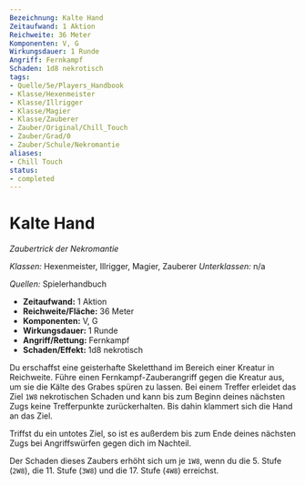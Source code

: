 ```yaml
---
Bezeichnung: Kalte Hand
Zeitaufwand: 1 Aktion
Reichweite: 36 Meter
Komponenten: V, G
Wirkungsdauer: 1 Runde
Angriff: Fernkampf
Schaden: 1d8 nekrotisch
tags:
- Quelle/5e/Players_Handbook
- Klasse/Hexenmeister
- Klasse/Illrigger
- Klasse/Magier
- Klasse/Zauberer
- Zauber/Original/Chill_Touch
- Zauber/Grad/0
- Zauber/Schule/Nekromantie
aliases:
- Chill Touch
status:
- completed
---
```

# Kalte Hand
_Zaubertrick der Nekromantie_

_Klassen:_ Hexenmeister, Illrigger, Magier, Zauberer
_Unterklassen:_  n/a

_Quellen:_ Spielerhandbuch

- **Zeitaufwand:** 1 Aktion
- **Reichweite/Fläche:** 36 Meter
- **Komponenten:** V, G
- **Wirkungsdauer:** 1 Runde
- **Angriff/Rettung:** Fernkampf
- **Schaden/Effekt:**  1d8 nekrotisch

Du erschaffst eine geisterhafte Skeletthand im Bereich einer Kreatur in Reichweite. Führe einen Fernkampf-Zauberangriff gegen die Kreatur aus, um sie die Kälte des Grabes spüren zu lassen. Bei einem Treffer erleidet das Ziel `1W8` nekrotischen Schaden und kann bis zum Beginn deines nächsten Zugs keine Trefferpunkte zurückerhalten. Bis dahin klammert sich die Hand an das Ziel.

Triffst du ein untotes Ziel, so ist es außerdem bis zum Ende deines nächsten Zugs bei Angriffswürfen gegen dich im Nachteil.

Der Schaden dieses Zaubers erhöht sich um je `1W8`, wenn du die 5. Stufe (`2W8`), die 11. Stufe (`3W8`) und die 17. Stufe (`4W8`) erreichst.